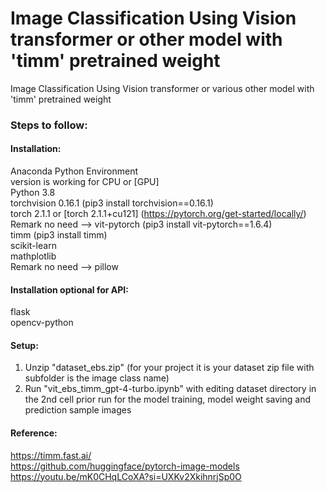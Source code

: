# Image Classification Using Vision transformer or other model with 'timm' pretrained weight
Image Classification Using Vision transformer or various other model with 'timm' pretrained weight 

### Steps to follow:
#### Installation:
Anaconda Python Environment <br/>
version is working for CPU or [GPU] <br/>
Python 3.8 <br/>
torchvision 0.16.1 (pip3 install torchvision==0.16.1) <br/>
torch 2.1.1 or [torch 2.1.1+cu121] (https://pytorch.org/get-started/locally/) <br/>
Remark no need --> vit-pytorch (pip3 install vit-pytorch==1.6.4) <br/>
timm (pip3 install timm) <br/>
scikit-learn <br/>
mathplotlib <br/>
Remark no need --> pillow <br/>

#### Installation optional for API:
flask <br/>
opencv-python <br/>

#### Setup:
1. Unzip "dataset_ebs.zip" (for your project it is your dataset zip file with subfolder is the image class name)<br/>
2. Run "vit_ebs_timm_gpt-4-turbo.ipynb" with editing dataset directory in the 2nd cell prior run for the model training, model weight saving and prediction sample images<br/>
#### Reference: 
https://timm.fast.ai/ <br/>
https://github.com/huggingface/pytorch-image-models <br/>
https://youtu.be/mK0CHqLCoXA?si=UXKv2XkihnrjSp0O <br/>

